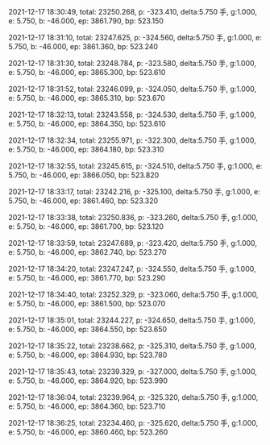 2021-12-17 18:30:49, total: 23250.268, p: -323.410, delta:5.750 手, g:1.000, e: 5.750, b: -46.000, ep: 3861.790, bp: 523.150

2021-12-17 18:31:10, total: 23247.625, p: -324.560, delta:5.750 手, g:1.000, e: 5.750, b: -46.000, ep: 3861.360, bp: 523.240

2021-12-17 18:31:30, total: 23248.784, p: -323.580, delta:5.750 手, g:1.000, e: 5.750, b: -46.000, ep: 3865.300, bp: 523.610

2021-12-17 18:31:52, total: 23246.099, p: -324.050, delta:5.750 手, g:1.000, e: 5.750, b: -46.000, ep: 3865.310, bp: 523.670

2021-12-17 18:32:13, total: 23243.558, p: -324.530, delta:5.750 手, g:1.000, e: 5.750, b: -46.000, ep: 3864.350, bp: 523.610

2021-12-17 18:32:34, total: 23255.971, p: -322.300, delta:5.750 手, g:1.000, e: 5.750, b: -46.000, ep: 3864.180, bp: 523.310

2021-12-17 18:32:55, total: 23245.615, p: -324.510, delta:5.750 手, g:1.000, e: 5.750, b: -46.000, ep: 3866.050, bp: 523.820

2021-12-17 18:33:17, total: 23242.216, p: -325.100, delta:5.750 手, g:1.000, e: 5.750, b: -46.000, ep: 3861.460, bp: 523.320

2021-12-17 18:33:38, total: 23250.836, p: -323.260, delta:5.750 手, g:1.000, e: 5.750, b: -46.000, ep: 3861.700, bp: 523.120

2021-12-17 18:33:59, total: 23247.689, p: -323.420, delta:5.750 手, g:1.000, e: 5.750, b: -46.000, ep: 3862.740, bp: 523.270

2021-12-17 18:34:20, total: 23247.247, p: -324.550, delta:5.750 手, g:1.000, e: 5.750, b: -46.000, ep: 3861.770, bp: 523.290

2021-12-17 18:34:40, total: 23252.329, p: -323.060, delta:5.750 手, g:1.000, e: 5.750, b: -46.000, ep: 3861.500, bp: 523.070

2021-12-17 18:35:01, total: 23244.227, p: -324.650, delta:5.750 手, g:1.000, e: 5.750, b: -46.000, ep: 3864.550, bp: 523.650

2021-12-17 18:35:22, total: 23238.662, p: -325.310, delta:5.750 手, g:1.000, e: 5.750, b: -46.000, ep: 3864.930, bp: 523.780

2021-12-17 18:35:43, total: 23239.329, p: -327.000, delta:5.750 手, g:1.000, e: 5.750, b: -46.000, ep: 3864.920, bp: 523.990

2021-12-17 18:36:04, total: 23239.964, p: -325.320, delta:5.750 手, g:1.000, e: 5.750, b: -46.000, ep: 3864.360, bp: 523.710

2021-12-17 18:36:25, total: 23234.460, p: -325.620, delta:5.750 手, g:1.000, e: 5.750, b: -46.000, ep: 3860.460, bp: 523.260